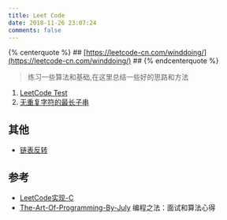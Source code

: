```yaml
---
title: Leet Code
date: 2018-11-26 23:07:24
comments: false
---
```


{% centerquote %} ## [https://leetcode-cn.com/winddoing/](https://leetcode-cn.com/winddoing/) ## {% endcenterquote %}


> 练习一些算法和基础,在这里总结一些好的思路和方法


1. [LeetCode Test](x_posts/test_Catch2.html)
2. [无重复字符的最长子串](x_posts/无重复字符的最长子串.html)

## 其他

* [链表反转](x_posts/链表反转.html)

## 参考

* [LeetCode实现-C](https://github.com/begeekmyfriend/leetcode)
* [The-Art-Of-Programming-By-July](https://github.com/julycoding/The-Art-Of-Programming-By-July) 编程之法：面试和算法心得
